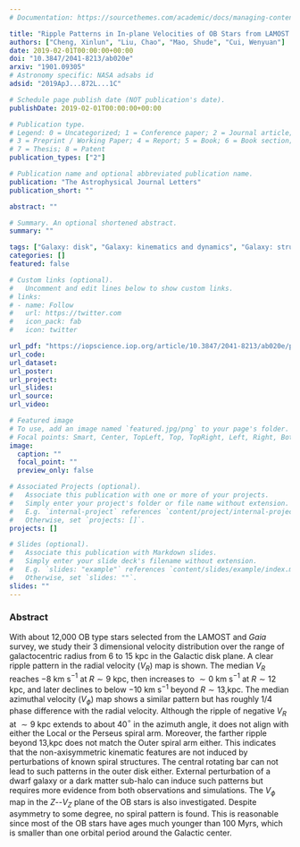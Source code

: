 ```yaml
---
# Documentation: https://sourcethemes.com/academic/docs/managing-content/

title: "Ripple Patterns in In-plane Velocities of OB Stars from LAMOST and Gaia"
authors: ["Cheng, Xinlun", "Liu, Chao", "Mao, Shude", "Cui, Wenyuan"]
date: 2019-02-01T00:00:00+00:00
doi: "10.3847/2041-8213/ab020e"
arxiv: "1901.09305"
# Astronomy specific: NASA adsabs id
adsid: "2019ApJ...872L...1C"

# Schedule page publish date (NOT publication's date).
publishDate: 2019-02-01T00:00:00+00:00

# Publication type.
# Legend: 0 = Uncategorized; 1 = Conference paper; 2 = Journal article;
# 3 = Preprint / Working Paper; 4 = Report; 5 = Book; 6 = Book section;
# 7 = Thesis; 8 = Patent
publication_types: ["2"]

# Publication name and optional abbreviated publication name.
publication: "The Astrophysical Journal Letters"
publication_short: ""

abstract: ""

# Summary. An optional shortened abstract.
summary: ""

tags: ["Galaxy: disk", "Galaxy: kinematics and dynamics", "Galaxy: structure"]
categories: []
featured: false

# Custom links (optional).
#   Uncomment and edit lines below to show custom links.
# links:
# - name: Follow
#   url: https://twitter.com
#   icon_pack: fab
#   icon: twitter

url_pdf: "https://iopscience.iop.org/article/10.3847/2041-8213/ab020e/pdf"
url_code:
url_dataset:
url_poster:
url_project:
url_slides:
url_source:
url_video:

# Featured image
# To use, add an image named `featured.jpg/png` to your page's folder. 
# Focal points: Smart, Center, TopLeft, Top, TopRight, Left, Right, BottomLeft, Bottom, BottomRight.
image:
  caption: ""
  focal_point: ""
  preview_only: false

# Associated Projects (optional).
#   Associate this publication with one or more of your projects.
#   Simply enter your project's folder or file name without extension.
#   E.g. `internal-project` references `content/project/internal-project/index.md`.
#   Otherwise, set `projects: []`.
projects: []

# Slides (optional).
#   Associate this publication with Markdown slides.
#   Simply enter your slide deck's filename without extension.
#   E.g. `slides: "example"` references `content/slides/example/index.md`.
#   Otherwise, set `slides: ""`.
slides: ""
---
```

### Abstract
With about 12,000 OB type stars selected from the LAMOST and *Gaia* survey, we study their 3 dimensional velocity distribution over the range of galactocentric radius from 6 to 15 kpc in the Galactic disk plane. A clear ripple pattern in the radial velocity ($V_R$) map is shown. The median $V_R$ reaches $-8$ km s$^{-1}$ at $R\sim9$ kpc, then increases to $\sim0$ km s$^{-1}$ at $R\sim12$ kpc, and later declines to below $-10$ km s$^{-1}$ beyond $R\sim13$\,kpc. The median azimuthal velocity ($V_\phi$) map shows a similar pattern but has roughly $1/4$ phase difference with the radial velocity. Although the ripple of negative $V_R$ at $\sim9$ kpc extends to about 40$^\circ$ in the azimuth angle, it does not align with either the Local or the Perseus spiral arm. Moreover, the farther ripple beyond 13\,kpc does not match the Outer spiral arm either. This indicates that the non-axisymmetric kinematic features are not induced by perturbations of known spiral structures. The central rotating bar can not lead to such patterns in the outer disk either. External perturbation of a dwarf galaxy or a dark matter sub-halo can induce such patterns but requires more evidence from both observations and simulations. The $V_\phi$ map in the $Z$--$V_Z$ plane of the OB stars is also investigated. Despite asymmetry to some degree, no spiral pattern is found. This is reasonable since most of the OB stars have ages much younger than 100 Myrs, which is smaller than one orbital period around the Galactic center.
